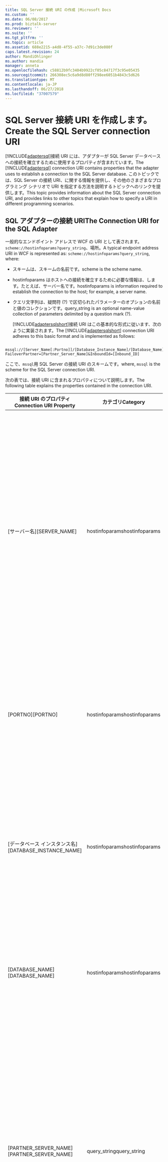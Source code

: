 ```yaml
---
title: SQL Server 接続 URI の作成 |Microsoft Docs
ms.custom: ''
ms.date: 06/08/2017
ms.prod: biztalk-server
ms.reviewer: ''
ms.suite: ''
ms.tgt_pltfrm: ''
ms.topic: article
ms.assetid: 688e2215-a4d8-4f55-a37c-7d91c3de080f
caps.latest.revision: 24
author: MandiOhlinger
ms.author: mandia
manager: anneta
ms.openlocfilehash: c58812b9fc3404b9922cf05c84717f3c95e05435
ms.sourcegitcommit: 266308ec5c6a9d8d80ff298ee6051b4843c5d626
ms.translationtype: MT
ms.contentlocale: ja-JP
ms.lasthandoff: 06/27/2018
ms.locfileid: "37007579"
---
```

# <a name="create-the-sql-server-connection-uri"></a><span data-ttu-id="f6628-102">SQL Server 接続 URI を作成します。</span><span class="sxs-lookup"><span data-stu-id="f6628-102">Create the SQL Server connection URI</span></span>
<span data-ttu-id="f6628-103">[!INCLUDE[adaptersql](../../includes/adaptersql-md.md)]接続 URI には、アダプターが SQL Server データベースへの接続を確立するために使用するプロパティが含まれています。</span><span class="sxs-lookup"><span data-stu-id="f6628-103">The [!INCLUDE[adaptersql](../../includes/adaptersql-md.md)] connection URI contains properties that the adapter uses to establish a connection to the SQL Server database.</span></span> <span data-ttu-id="f6628-104">このトピックでは、SQL Server の接続 URI、に関する情報を提供し、その他のさまざまなプログラミング シナリオで URI を指定する方法を説明するトピックへのリンクを提供します。</span><span class="sxs-lookup"><span data-stu-id="f6628-104">This topic provides information about the SQL Server connection URI, and provides links to other topics that explain how to specify a URI in different programming scenarios.</span></span>  
  
##  <a name="FailoverPartner"></a> <span data-ttu-id="f6628-105">SQL アダプターの接続 URI</span><span class="sxs-lookup"><span data-stu-id="f6628-105">The Connection URI for the SQL Adapter</span></span>  
 <span data-ttu-id="f6628-106">一般的なエンドポイント アドレスで WCF の URI として表されます。 `scheme://hostinfoparams?query_string`、場所。</span><span class="sxs-lookup"><span data-stu-id="f6628-106">A typical endpoint address URI in WCF is represented as: `scheme://hostinfoparams?query_string`, where:</span></span>  
  
- <span data-ttu-id="f6628-107">スキームは、スキームの名前です。</span><span class="sxs-lookup"><span data-stu-id="f6628-107">scheme is the scheme name.</span></span>  
  
- <span data-ttu-id="f6628-108">hostinfoparams はホストへの接続を確立するために必要な情報は、します。たとえば、サーバー名です。</span><span class="sxs-lookup"><span data-stu-id="f6628-108">hostinfoparams is information required to establish the connection to the host; for example, a server name.</span></span>  
  
- <span data-ttu-id="f6628-109">クエリ文字列は、疑問符 (?) で区切られたパラメーターのオプションの名前と値のコレクションです。</span><span class="sxs-lookup"><span data-stu-id="f6628-109">query_string is an optional name-value collection of parameters delimited by a question mark (?).</span></span>  
  
  <span data-ttu-id="f6628-110">[!INCLUDE[adaptersqlshort](../../includes/adaptersqlshort-md.md)]接続 URI はこの基本的な形式に従います、次のように実装されます。</span><span class="sxs-lookup"><span data-stu-id="f6628-110">The [!INCLUDE[adaptersqlshort](../../includes/adaptersqlshort-md.md)] connection URI adheres to this basic format and is implemented as follows:</span></span>  
  
```  
  
mssql://[Server_Name[:Portno]]/[Database_Instance_Name]/[Database_Name]?FailoverPartner=[Partner_Server_Name]&InboundId=[Inbound_ID]  
```  
  
 <span data-ttu-id="f6628-111">ここで、`mssql`用 SQL Server の接続 URI のスキームです。</span><span class="sxs-lookup"><span data-stu-id="f6628-111">where, `mssql` is the scheme for the SQL Server connection URI.</span></span>  
  
 <span data-ttu-id="f6628-112">次の表では、接続 URI に含まれるプロパティについて説明します。</span><span class="sxs-lookup"><span data-stu-id="f6628-112">The following table explains the properties contained in the connection URI.</span></span>  
  
|<span data-ttu-id="f6628-113">接続 URI のプロパティ</span><span class="sxs-lookup"><span data-stu-id="f6628-113">Connection URI Property</span></span>|<span data-ttu-id="f6628-114">カテゴリ</span><span class="sxs-lookup"><span data-stu-id="f6628-114">Category</span></span>|<span data-ttu-id="f6628-115">説明</span><span class="sxs-lookup"><span data-stu-id="f6628-115">Description</span></span>|  
|-----------------------------|--------------|-----------------|  
|<span data-ttu-id="f6628-116">[サーバー名]</span><span class="sxs-lookup"><span data-stu-id="f6628-116">[SERVER_NAME]</span></span>|<span data-ttu-id="f6628-117">hostinfoparams</span><span class="sxs-lookup"><span data-stu-id="f6628-117">hostinfoparams</span></span>|<span data-ttu-id="f6628-118">SQL Server がインストールされているサーバーの名前。</span><span class="sxs-lookup"><span data-stu-id="f6628-118">Name of the server on which SQL Server is installed.</span></span> <span data-ttu-id="f6628-119">値を指定しない場合、アダプターは、サーバー名として"localhost"を前提としていて、ローカル サーバー上の SQL Server データベースとの接続を確立します。</span><span class="sxs-lookup"><span data-stu-id="f6628-119">If you do not specify a value, the adapter assumes the server name as “localhost” and establishes a connection with the SQL Server database on the local server.</span></span>|  
|<span data-ttu-id="f6628-120">[PORTNO]</span><span class="sxs-lookup"><span data-stu-id="f6628-120">[PORTNO]</span></span>|<span data-ttu-id="f6628-121">hostinfoparams</span><span class="sxs-lookup"><span data-stu-id="f6628-121">hostinfoparams</span></span>|<span data-ttu-id="f6628-122">接続が確立されているポート番号。</span><span class="sxs-lookup"><span data-stu-id="f6628-122">The port number where the connection is established.</span></span> <span data-ttu-id="f6628-123">値を指定しない場合、アダプターは、既定のポートを介して接続します。</span><span class="sxs-lookup"><span data-stu-id="f6628-123">If you do not specify a value, the adapter connects through the default port.</span></span>|  
|<span data-ttu-id="f6628-124">[データベース インスタンス名]</span><span class="sxs-lookup"><span data-stu-id="f6628-124">[DATABASE_INSTANCE_NAME]</span></span>|<span data-ttu-id="f6628-125">hostinfoparams</span><span class="sxs-lookup"><span data-stu-id="f6628-125">hostinfoparams</span></span>|<span data-ttu-id="f6628-126">接続に SQL Server インスタンスの名前。</span><span class="sxs-lookup"><span data-stu-id="f6628-126">Name of the SQL Server instance to connect to.</span></span> <span data-ttu-id="f6628-127">値を指定しない場合、アダプターは、既定のデータベース インスタンスに接続します。</span><span class="sxs-lookup"><span data-stu-id="f6628-127">If you do not specify a value, the adapter connects to the default database instance.</span></span>|  
|<span data-ttu-id="f6628-128">[DATABASE_NAME]</span><span class="sxs-lookup"><span data-stu-id="f6628-128">[DATABASE_NAME]</span></span>|<span data-ttu-id="f6628-129">hostinfoparams</span><span class="sxs-lookup"><span data-stu-id="f6628-129">hostinfoparams</span></span>|<span data-ttu-id="f6628-130">接続するデータベースの名前。</span><span class="sxs-lookup"><span data-stu-id="f6628-130">Name of the database to connect to.</span></span> <span data-ttu-id="f6628-131">値を指定しない場合、アダプターは、既定のデータベースに接続します。</span><span class="sxs-lookup"><span data-stu-id="f6628-131">If you do not specify a value, the adapter connects to the default database.</span></span>|  
|<span data-ttu-id="f6628-132">[PARTNER_SERVER_NAME]</span><span class="sxs-lookup"><span data-stu-id="f6628-132">[PARTNER_SERVER_NAME]</span></span>|<span data-ttu-id="f6628-133">query_string</span><span class="sxs-lookup"><span data-stu-id="f6628-133">query_string</span></span>|<span data-ttu-id="f6628-134">場合に、プライマリ SQL Server データベースの接続にフェールオーバーの SQL Server データベースの名前は使用できません。</span><span class="sxs-lookup"><span data-stu-id="f6628-134">Name of the failover SQL Server database to connect to if the primary SQL Server database is not available.</span></span> <span data-ttu-id="f6628-135">高可用性の SQL Server についての詳細については、[SQL Server データベースのミラーリング](https://msdn.microsoft.com/library/5h52hef8.aspx)を参照してください。</span><span class="sxs-lookup"><span data-stu-id="f6628-135">For more information about high availability with respect to SQL Server, see [Database Mirroring in SQL Server](https://msdn.microsoft.com/library/5h52hef8.aspx).</span></span>|  
|<span data-ttu-id="f6628-136">[INBOUND_ID]</span><span class="sxs-lookup"><span data-stu-id="f6628-136">[INBOUND_ID]</span></span>|<span data-ttu-id="f6628-137">query_string</span><span class="sxs-lookup"><span data-stu-id="f6628-137">query_string</span></span>|<span data-ttu-id="f6628-138">接続して一意の URI に追加するための識別子です。</span><span class="sxs-lookup"><span data-stu-id="f6628-138">An identifier that you add to the connection URI to make it unique.</span></span> <span data-ttu-id="f6628-139">メタデータを生成する場合は、この接続のパラメーターを指定する必要があります、 **TypedPolling**操作を受信します。</span><span class="sxs-lookup"><span data-stu-id="f6628-139">You must provide this connection parameter if you want to generate metadata for the **TypedPolling** inbound operation.</span></span> <span data-ttu-id="f6628-140">また、BizTalk アプリケーションでは、複数の受信場所が、同じデータベースをポーリングした場合受信 ID が、接続をアダプター クライアント異なる上の同じデータベースからポーリング メッセージを受信できるように一意である URI の受信場所。</span><span class="sxs-lookup"><span data-stu-id="f6628-140">Also, in a BizTalk application, if you have multiple receive locations polling the same database, the inbound ID makes the connection URI unique, thereby enabling adapter clients to receive polling messages from the same database on different receive locations.</span></span> <span data-ttu-id="f6628-141">詳細については、[受信ポーリング メッセージ間で複数受信ポートから BizTalk Server を使用して SQL](../../adapters-and-accelerators/adapter-sql/receive-polling-messages-across-multiple-receive-ports-from-sql-using-biztalk.md)を参照してください。</span><span class="sxs-lookup"><span data-stu-id="f6628-141">For more information, see [Receive Polling Messages Across Multiple Receive Ports from SQL using BizTalk Server](../../adapters-and-accelerators/adapter-sql/receive-polling-messages-across-multiple-receive-ports-from-sql-using-biztalk.md).</span></span>|  
  
> [!NOTE]
>  <span data-ttu-id="f6628-142">これらの接続文字列プロパティの詳細については、[SqlConnection.ConnectionString プロパティ](https://msdn.microsoft.com/library/system.data.sqlclient.sqlconnection.connectionstring.aspx)を参照してください。</span><span class="sxs-lookup"><span data-stu-id="f6628-142">For more information about these connection string properties, see [SqlConnection.ConnectionString Property](https://msdn.microsoft.com/library/system.data.sqlclient.sqlconnection.connectionstring.aspx).</span></span>
  
## <a name="sql-server-credentials-and-the-connection-uri"></a><span data-ttu-id="f6628-143">SQL Server 資格情報と接続 URI</span><span class="sxs-lookup"><span data-stu-id="f6628-143">SQL Server Credentials and the Connection URI</span></span>  
 <span data-ttu-id="f6628-144">[!INCLUDE[adaptersqlshort](../../includes/adaptersqlshort-md.md)]接続 URI で指定する資格情報をサポートしていません。</span><span class="sxs-lookup"><span data-stu-id="f6628-144">The [!INCLUDE[adaptersqlshort](../../includes/adaptersqlshort-md.md)] does not support specifying credentials in the connection URI.</span></span> <span data-ttu-id="f6628-145">使用するアプリケーションで資格情報の指定の詳細については、[!INCLUDE[adaptersqlshort](../../includes/adaptersqlshort-md.md)]を参照してください[SQL アプリケーションのセキュリティ保護](../../adapters-and-accelerators/adapter-sql/secure-your-sql-applications.md)します。</span><span class="sxs-lookup"><span data-stu-id="f6628-145">For more information about specifying credentials in your applications that use the [!INCLUDE[adaptersqlshort](../../includes/adaptersqlshort-md.md)], see [Secure your SQL applications](../../adapters-and-accelerators/adapter-sql/secure-your-sql-applications.md).</span></span>  
  
## <a name="using-special-characters-in-the-connection-uri"></a><span data-ttu-id="f6628-146">接続 URI で特殊文字の使用</span><span class="sxs-lookup"><span data-stu-id="f6628-146">Using Special Characters in the Connection URI</span></span>  
 <span data-ttu-id="f6628-147">[!INCLUDE[adaptersqlshort](../../includes/adaptersqlshort-md.md)]接続パラメーター値のいずれかの特殊文字を含む URI を指定することはできません。</span><span class="sxs-lookup"><span data-stu-id="f6628-147">The [!INCLUDE[adaptersqlshort](../../includes/adaptersqlshort-md.md)] does not support specifying a connection URI that has special characters for any of the parameter values.</span></span> <span data-ttu-id="f6628-148">接続パラメーターの値に特殊文字が含まれている場合は、次のいずれかの操作を確認します。</span><span class="sxs-lookup"><span data-stu-id="f6628-148">If the connection parameter values contain special characters, make sure you do one of the following:</span></span>  
  
- <span data-ttu-id="f6628-149">URI を指定する場合は[!INCLUDE[btsVStudioNoVersion](../../includes/btsvstudionoversion-md.md)]を使用して[!INCLUDE[addadapterservrefshort](../../includes/addadapterservrefshort-md.md)]または[!INCLUDE[consumeadapterservshort](../../includes/consumeadapterservshort-md.md)]、として指定する必要があります-では、 **URI プロパティ**タブ、つまり、エスケープ文字を使用せず。</span><span class="sxs-lookup"><span data-stu-id="f6628-149">If you are specifying the URI in [!INCLUDE[btsVStudioNoVersion](../../includes/btsvstudionoversion-md.md)] using [!INCLUDE[addadapterservrefshort](../../includes/addadapterservrefshort-md.md)] or [!INCLUDE[consumeadapterservshort](../../includes/consumeadapterservshort-md.md)], you must specify them as-is in the **URI Properties** tab, that is, without using any escape characters.</span></span> <span data-ttu-id="f6628-150">直接の URI を指定する場合、 **URI の構成**フィールドと接続パラメーターは、特殊文字を含めることが、適切なエスケープ文字を使用して接続パラメーターを指定する必要があります。</span><span class="sxs-lookup"><span data-stu-id="f6628-150">If you specify the URI directly in the **Configure a URI** field and the connection parameters contain special characters, you must specify the connection parameters using proper escape characters.</span></span>  
  
   <span data-ttu-id="f6628-151">たとえば、URI の接続に名前を持つパラメーター `sql server`、として指定する必要があります`sql%20server`します。</span><span class="sxs-lookup"><span data-stu-id="f6628-151">For example, if the connection URI has a parameter with name `sql server`, you must specify it as `sql%20server`.</span></span>  
  
- <span data-ttu-id="f6628-152">送信の作成中に、URI を指定する、または、受信ポートのかどうかは[!INCLUDE[btsBizTalkServerNoVersion](../../includes/btsbiztalkservernoversion-md.md)]管理コンソール、および接続パラメーターは、特殊文字を含めることが、適切なエスケープ文字を使用して接続パラメーターを指定する必要があります。</span><span class="sxs-lookup"><span data-stu-id="f6628-152">If you are specifying the URI while creating a send or receive port in [!INCLUDE[btsBizTalkServerNoVersion](../../includes/btsbiztalkservernoversion-md.md)] Administration console, and the connection parameters contain special characters, you must specify the connection parameters using proper escape characters.</span></span>  
  
## <a name="using-the-connection-uri-to-connect-to-the-sql-server-database"></a><span data-ttu-id="f6628-153">SQL Server データベースに接続する接続 URI を使用します。</span><span class="sxs-lookup"><span data-stu-id="f6628-153">Using the Connection URI to Connect to the SQL Server Database</span></span>  
 <span data-ttu-id="f6628-154">次に、サンプルの接続 URI の[!INCLUDE[adaptersqlshort](../../includes/adaptersqlshort-md.md)]します。</span><span class="sxs-lookup"><span data-stu-id="f6628-154">The following is a sample connection URI for the [!INCLUDE[adaptersqlshort](../../includes/adaptersqlshort-md.md)].</span></span>  
  
```  
mssql://sql_server/sql_server_instance//  
```  
  
 <span data-ttu-id="f6628-155">前の例では、"sql_server"は、SQL Server がインストールされている"sql_server_instance"に接続するデータベース インスタンスの名前には、コンピューターの名前です。</span><span class="sxs-lookup"><span data-stu-id="f6628-155">In the preceding example, “sql_server” is the name of the computer on which SQL Server is installed whereas “sql_server_instance” is the name of the database instance to connect to.</span></span> <span data-ttu-id="f6628-156">データベース名が指定されていないため、アダプターは、既定のデータベースに接続します。</span><span class="sxs-lookup"><span data-stu-id="f6628-156">Because no database name is specified, the adapter will connect to the default database.</span></span>  
  
 <span data-ttu-id="f6628-157">接続と同じコンピューターに SQL Server データベースがインストールされている URI の例を次に、[!INCLUDE[adaptersqlshort](../../includes/adaptersqlshort-md.md)]します。</span><span class="sxs-lookup"><span data-stu-id="f6628-157">The following is an example of a connection URI where the SQL Server database is installed on the same computer as the [!INCLUDE[adaptersqlshort](../../includes/adaptersqlshort-md.md)].</span></span> <span data-ttu-id="f6628-158">この例では、アダプターは、"my_database"ローカル コンピューターの"sql_server_instance"データベース インスタンスのデータベースに接続します。</span><span class="sxs-lookup"><span data-stu-id="f6628-158">In this example, the adapter connects to the database “my_database” for the “sql_server_instance” database instance on the local computer.</span></span>  
  
```  
mssql://localhost/sql_server_instance/my_database/  
```  
  
 <span data-ttu-id="f6628-159">この例では、アダプターは、ローカル コンピューターで実行されている既定のインスタンスの既定のデータベースに接続します。</span><span class="sxs-lookup"><span data-stu-id="f6628-159">In this example, the adapter connects to the default database for the default instance running on the local computer.</span></span>  
  
```  
mssql://localhost///  
```  
  
 <span data-ttu-id="f6628-160">SQL Server への接続を指定する方法についてはデータベースの場合にします。</span><span class="sxs-lookup"><span data-stu-id="f6628-160">For information about how to specify a connection to the SQL Server database when you:</span></span>  
  
- <span data-ttu-id="f6628-161">使用して、[!INCLUDE[consumeadapterservlong](../../includes/consumeadapterservlong-md.md)]または[!INCLUDE[addadapterservreflong](../../includes/addadapterservreflong-md.md)]を参照してください[SQL アダプターを使用して Visual Studio での SQL Server への接続](../../adapters-and-accelerators/adapter-sql/connect-to-sql-server-in-visual-studio-using-the-sql-adapter.md)します。</span><span class="sxs-lookup"><span data-stu-id="f6628-161">Use the [!INCLUDE[consumeadapterservlong](../../includes/consumeadapterservlong-md.md)] or the [!INCLUDE[addadapterservreflong](../../includes/addadapterservreflong-md.md)], see [Connect to SQL Server in Visual Studio using the SQL adapter](../../adapters-and-accelerators/adapter-sql/connect-to-sql-server-in-visual-studio-using-the-sql-adapter.md).</span></span>  
  
- <span data-ttu-id="f6628-162">送信ポートを構成または BizTalk Server ソリューションでの受信ポート (場所) を参照してください[SQL アダプターを物理ポートのバインドを手動で構成](../../adapters-and-accelerators/adapter-sql/manually-configure-a-physical-port-binding-to-the-sql-adapter.md)します。</span><span class="sxs-lookup"><span data-stu-id="f6628-162">Configure a send port or receive port (location) in a BizTalk Server solution, see [Manually configure a physical port binding to the SQL adapter](../../adapters-and-accelerators/adapter-sql/manually-configure-a-physical-port-binding-to-the-sql-adapter.md).</span></span>
  
- <span data-ttu-id="f6628-163">プログラミング ソリューションで WCF チャネル モデルを使用して、参照してください[SQL アダプターを使用してチャネルを作成](../../adapters-and-accelerators/adapter-sql/create-a-channel-using-the-sql-adapter.md)です。</span><span class="sxs-lookup"><span data-stu-id="f6628-163">Use the WCF channel model in a programming solution, see [Create a channel using the SQL adapter](../../adapters-and-accelerators/adapter-sql/create-a-channel-using-the-sql-adapter.md).</span></span>  
  
- <span data-ttu-id="f6628-164">プログラミング ソリューションで WCF サービス モデルを使用して、参照してください[クライアント バインディングを構成、SQL アダプターの](../../adapters-and-accelerators/adapter-sql/configure-a-client-binding-for-the-sql-adapter.md)します。</span><span class="sxs-lookup"><span data-stu-id="f6628-164">Use the WCF service model in a programming solution, see [Configure a Client Binding for the SQL Adapter](../../adapters-and-accelerators/adapter-sql/configure-a-client-binding-for-the-sql-adapter.md).</span></span>  
  
## <a name="see-also"></a><span data-ttu-id="f6628-165">参照</span><span class="sxs-lookup"><span data-stu-id="f6628-165">See Also</span></span>  
[<span data-ttu-id="f6628-166">SQL アプリケーションを開発する</span><span class="sxs-lookup"><span data-stu-id="f6628-166">Develop your SQL applications</span></span>](../../adapters-and-accelerators/adapter-sql/develop-your-sql-applications.md)